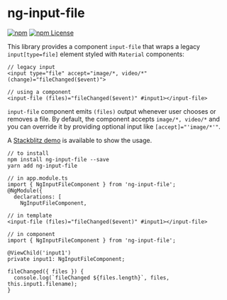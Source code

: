 # ng-input-file

[![npm](https://img.shields.io/npm/v/ng-input-file.svg)](https://www.npmjs.com/package/ng-input-file)
[![npm License](https://img.shields.io/npm/l/ng-input-file.svg?style=flat-square)](https://opensource.org/licenses/mit-license.php)

This library provides a component `input-file` that wraps a legacy `input[type=file]` element styled with `Material` components:


```
// legacy input
<input type="file" accept="image/*, video/*" (change)="fileChanged($event)">

// using a component
<input-file (files)="fileChanged($event)" #input1></input-file>
```

`input-file` component emits `(files)` output whenever user chooses or removes a file. By default, the component accepts `image/*, video/*` and you can override it by providing optional input like `[accept]="'image/*'"`. 

A [Stackblitz demo](https://stackblitz.com/edit/angular-ng-input-file) is available to show the usage.


```
// to install
npm install ng-input-file --save
yarn add ng-input-file

// in app.module.ts
import { NgInputFileComponent } from 'ng-input-file';
@NgModule({
  declarations: [
    NgInputFileComponent,

// in template
<input-file (files)="fileChanged($event)" #input1></input-file>

// in component
import { NgInputFileComponent } from 'ng-input-file';

@ViewChild('input1')
private input1: NgInputFileComponent;

fileChanged({ files }) {
  console.log(`fileChanged ${files.length}`, files, this.input1.filename);
}
```
